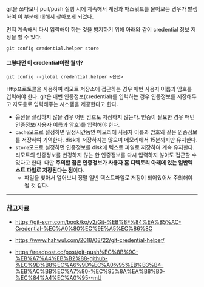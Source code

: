 git을 쓰다보니 pull/push 실행 시에 계속해서 계정과 패스워드를 물어보는 경우가 발생하여 이 부분에 대해서 찾아보게 되었다.   

먼저 계속해서 다시 입력해야 하는 것을 방지하기 위해 아래와 같이 credential 정보 저장을 할 수 있다.

```
git config credential.helper store
```

#### 그렇다면 이 credential이란 뭘까?  
```
git config --global credential.helper <옵션>
```
Http프로토콜을 사용하여 리모트 저장소에 접근하는 경우 매번 사용자 이름과 암호를 입력해야 한다. git은 매번 인증정보(credential)를 입력하는 경우 인증정보를 저장해두고 자도응로 입력해주는 시스템을 제공한다고 한다.
- 옵션을 설정하지 않을 경우 어떤 암호도 저장하지 않는다. 인증이 필요한 경우 매번 인증정보(사용자 이름과 암호)를 입력해야 한다.
- `cache`모드로 설정하면 일정시간동안 메모리에 사용자 이름과 암호와 같은 인증정보를 저장하여 기억한다. disk에 저장하지는 않으며 메모리에서 15분까지만 유지한다.
- `store`모드로 설정하면 인증정보를 disk에 텍스트 파일로 저장하여 계속 유지한다. 리모트의 인증정보를 변경하지 않는 한 인증정보를 다시 입력하지 않아도 접근할 수 있다고 한다. 다만 **주의할 점은 인증정보가 사용자 홈 디렉토리 아래에 있는 일반텍스트 파일로 저장된다는 점**이다. 
    - 파일을 찾아서 열어보니 정말 일반 텍스트파일로 저장이 되어있어서 주의해야될 것 같다.
 

----------
### 참고자료
- https://git-scm.com/book/ko/v2/Git-%EB%8F%84%EA%B5%AC-Credential-%EC%A0%80%EC%9E%A5%EC%86%8C

- https://www.hahwul.com/2018/08/22/git-credential-helper/ 
- https://readpost.co/post/git-push%EC%8B%9C-%EB%A7%A4%EB%B2%88-github-%EC%9D%B8%EC%A6%9D%EC%A0%95%EB%B3%B4-%EB%AC%BB%EC%A7%80-%EC%95%8A%EA%B8%B0-%EC%84%A4%EC%A0%95--mU
